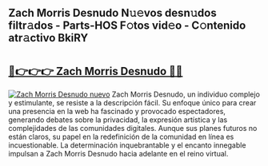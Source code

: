 ## Zach Morris Desnudo N𝚞𝚎vos desn𝚞dos filtr𝚊dos - Parts-HOS F𝚘tos vid𝚎o - C𝚘ntenido atr𝚊ctivo BkiRY

# <h2><a href="http://mbbw5v.tromn.icu/?c=Zach+Morris+Desnudo">🔗👉👉👉 Zach Morris Desnudo 🔗🔗</a></h2>

[![Zach Morris Desnudo nuevo](https://i.imgur.com/pEAQMta.gif)](http://mbbw5v.tromn.icu/?c=Zach+Morris+Desnudo)
Zach Morris Desnudo, un individuo complejo y estimulante, se resiste a la descripción fácil. Su enfoque único para crear una presencia en la web ha fascinado y provocado espectadores, generando debates sobre la privacidad, la expresión artística y las complejidades de las comunidades digitales. Aunque sus planes futuros no están claros, su papel en la redefinición de la comunidad en línea es incuestionable. La determinación inquebrantable y el encanto innegable impulsan a Zach Morris Desnudo hacia adelante en el reino virtual.
